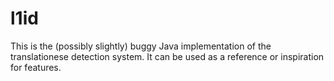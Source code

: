 l1id
====

This is the (possibly slightly) buggy Java implementation of the translationese detection system. It can be used as a reference or inspiration for features.

